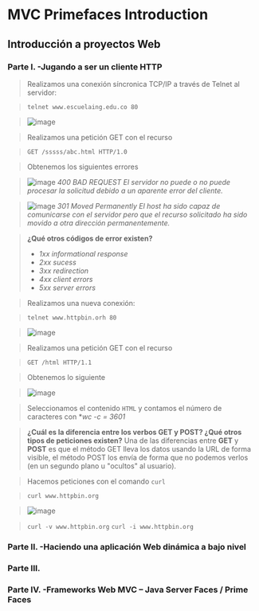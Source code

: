 # MVC Primefaces Introduction
## Introducción a proyectos Web

### Parte I. -Jugando a ser un cliente HTTP
> Realizamos una conexión síncronica TCP/IP a través de Telnet al servidor:


> ``` telnet www.escuelaing.edu.co 80 ``` 


> ![image](https://user-images.githubusercontent.com/59893804/93660244-4b6cd380-fa12-11ea-94d1-5d95016488bd.png)
> 

> Realizamos una petición GET con el recurso 


> ``` GET /sssss/abc.html HTTP/1.0 ```


> Obtenemos los siguientes errores

> ![image](https://user-images.githubusercontent.com/59893804/93660615-7ce79e00-fa16-11ea-9aa7-4bf5000b8b3b.png)
> _400 BAD REQUEST
El servidor no puede o no puede procesar la solicitud debido a un aparente error del cliente._

> ![image](https://user-images.githubusercontent.com/59893804/93660720-6261f480-fa17-11ea-8184-dac2b7859e19.png)
> _301 Moved Permanently
El host ha sido capaz de comunicarse con el servidor pero que el recurso solicitado ha sido movido a otra dirección permanentemente._

> **¿Qué otros códigos de error existen?**
> * _1xx informational response_
> * _2xx sucess_
> * _3xx redirection_
> * _4xx client errors_
> * _5xx server errors_

> Realizamos una  nueva conexión:


> ``` telnet www.httpbin.orh 80 ```

> ![image](https://user-images.githubusercontent.com/59893804/93660829-97227b80-fa18-11ea-844d-e4b5c47f2acc.png)

> Realizamos una petición GET con el recurso 


> ``` GET /html HTTP/1.1 ```

> Obtenemos lo siguiente 

> ![image](https://user-images.githubusercontent.com/59893804/93660880-eff21400-fa18-11ea-8593-10b85bede7c1.png)

> Seleccionamos el contenido ```HTML``` y contamos el número de caracteres con **wc -c = 3601*

> **¿Cuál es la diferencia entre los verbos GET y POST? ¿Qué otros tipos de peticiones existen?**
> Una de las diferencias entre **GET** y **POST** es que el método GET lleva los datos usando la URL de forma visible, el método POST los envía de forma que no podemos verlos (en un segundo plano u "ocultos" al usuario).

> Hacemos peticiones con el comando ```curl```

> ``` curl www.httpbin.org ```

> ![image](https://user-images.githubusercontent.com/59893804/93660992-f208a280-fa19-11ea-8dbe-6e55d2622d92.png)


> ``` curl -v www.httpbin.org ```
> ``` curl -i www.httpbin.org ```




### Parte II. -Haciendo una aplicación Web dinámica a bajo nivel
### Parte III.
### Parte IV. -Frameworks Web MVC – Java Server Faces / Prime Faces
